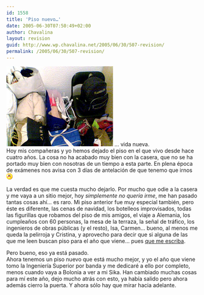 ```yaml
---
id: 1558
title: 'Piso nuevo…'
date: 2005-06-30T07:50:49+02:00
author: Chavalina
layout: revision
guid: http://www.wp.chavalina.net/2005/06/30/507-revision/
permalink: /2005/06/30/507-revision/
---
```

<img class="imgizqda" src="/imagenes/fotos/equipaje.jpg" alt="Mi equipaje" /> … vida nueva.  
Hoy mis compa&ntilde;eras y yo hemos dejado el piso en el que vivo desde hace cuatro a&ntilde;os. La cosa no ha acabado muy bien con la casera, que no se ha portado muy bien con nosotras de un tiempo a esta parte. En plena época de exámenes nos avisa con 3 d&iacute;as de antelaci&oacute;n de que tenemo que irnos![emo](/imagenes/emoticonos/enfadado.gif) 

La verdad es que me cuesta mucho dejarlo. Por mucho que odie a la casera y me vaya a un sitio mejor, hoy _simplemente no quer&iacute;a irme_, me han pasado tantas cosas ah&iacute;… es raro. Mi piso anterior fue muy especial también, pero éste es diferente, las cenas de navidad, los botelleos improvisados, todas las figurillas que robamos del piso de mis amigos, el viaje a Alemania, los cumplea&ntilde;os con 60 personas, la mesa de la terraza, la se&ntilde;al de tráfico, los ingenieros de obras p&uacute;blicas (y el resto), Isa, Carmen… bueno, al menos me queda la pelirroja y Cristina, y aprovecho para decir que si alguna de las que me leen buscan piso para el a&ntilde;o que viene… pues <a href="http://www.chavalina.net/correo.php" target="_blank">que me escriba</a>.

Pero bueno, eso ya está pasado.  
Ahora tenemos un piso nuevo que está mucho mejor, y yo el a&ntilde;o que viene tomo la Ingenier&iacute;a Superior por banda y me dedicaré a ello por completo, menos cuando vaya a Bolonia a ver a mi Sika. Han cambiado muchas cosas para m&iacute; este a&ntilde;o, dejo mucho atrás con esto, ya hab&iacute;a salido pero ahora además cierro la puerta. Y ahora s&oacute;lo hay que mirar hacia adelante.